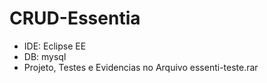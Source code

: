 # CRUD-Essentia
- IDE: Eclipse EE
- DB: mysql
- Projeto, Testes e Evidencias no Arquivo essenti-teste.rar
